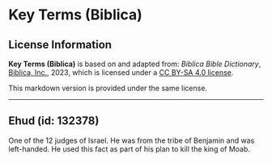 # Key Terms (Biblica)

## License Information

**Key Terms (Biblica)** is based on and adapted from: _Biblica Bible Dictionary_, [Biblica, Inc.](https://www.biblica.com/), 2023, which is licensed under a [CC BY-SA 4.0 license](https://creativecommons.org/licenses/by-sa/4.0/legalcode.en).

This markdown version is provided under the same license.



--------------------------------

## Ehud (id: 132378)

One of the 12 judges of Israel. He was from the tribe of Benjamin and was left\-handed. He used this fact as part of his plan to kill the king of Moab.


